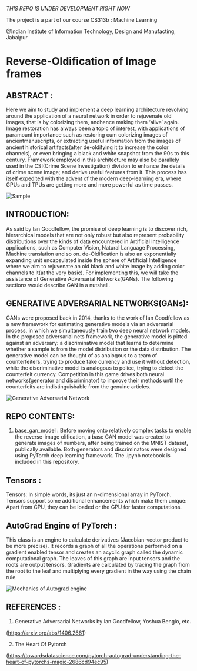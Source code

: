 *THIS REPO IS UNDER DEVELOPMENT RIGHT NOW*

The project is a part of our course CS313b : Machine Learning 

@Indian Institute of Information Technology, Design and Manufacting, Jabalpur

# Reverse-Oldification of Image frames

## ABSTRACT :

Here we aim to study and implement a deep learning architecture revolving around the application of a neural network in order to rejuvenate old images, that is by colorizing them, andhence making them ‘alive’ again. Image restoration has always been a topic of interest, with applications of paramount importance such as restoring cum colorizing images of ancientmanuscripts, or extracting useful information from the images of ancient historical artifacts(after de-oldifying it to increase the color channels), or even bringing a black and white snapshot from the 90s to this century. Framework employed in this architecture may also be parallely used in the CSI(Crime Scene Investigation) division to enhance the details of crime scene image; and derive useful features from it. This process has itself expedited with the advent of the modern deep-learning era, where GPUs and TPUs are getting more and more powerful as time passes.

![Sample](https://hendrikholderick.files.wordpress.com/2012/01/old-pictures-recolored.jpg)

## INTRODUCTION:

As said by Ian Goodfellow, the promise of deep learning is to discover rich, hierarchical models that are not only robust but also represent probability distributions over the kinds of data encountered in Artificial Intelligence applications, such as Computer Vision, Natural Language Processing, Machine translation and so on. de-Oldification is also an exponentially expanding unit encapsulated inside the sphere of Artificial Intelligence where we aim to rejuvenate an old black and white image by adding color channels to it(at the very basic). For implementing this, we will take the assistance of Generative Adversarial Networks(GANs). The following sections would describe GAN in a nutshell. 

## GENERATIVE ADVERSARIAL NETWORKS(GANs):

GANs were proposed back in 2014, thanks to the work of Ian Goodfellow as a new framework for estimating generative models via an adversarial process, in which we simultaneously train two deep neural network models. In the proposed adversarial nets framework, the generative model is pitted against an adversary: a discriminative model that learns to determine whether a sample is from the model distribution or the data distribution. The generative model can be thought of as analogous to a team of counterfeiters, trying to produce fake currency and use it without detection, while the discriminative model is analogous to police, trying to detect the 
counterfeit currency. Competition in this game drives both neural networks(generator and discriminator) to improve their methods until the counterfeits are indistinguishable from the genuine articles. 

![Generative Adversarial Network](https://miro.medium.com/max/1600/0*0_067YjiG3afW-ed.png)


## REPO CONTENTS:

1. base_gan_model : Before moving onto relatively complex tasks to enable the reverse-image olification, a base GAN model was created to generate images of numbers, after being trained on the MNIST dataset, publically available. Both generators and discriminators were designed using PyTorch deep learning framework. The .ipynb notebook is included in this repository.

## Tensors : 

Tensors: In simple words, its just an n-dimensional array in PyTorch. Tensors support some additional enhancements which make them unique: Apart from CPU, they can be loaded or the GPU for faster computations.

## AutoGrad Engine of PyTorch :

This class is an engine to calculate derivatives (Jacobian-vector product to be more precise). It records a graph of all the operations performed on a gradient enabled tensor and creates an acyclic graph called the dynamic computational graph. The leaves of this graph are input tensors and the roots are output tensors. Gradients are calculated by tracing the graph from the root to the leaf and multiplying every gradient in the way using the chain rule.

![Mechanics of Autograd engine](https://miro.medium.com/max/942/1*viCEZbSODfA8ZA4ECPwHxQ.png)

## REFERENCES : 

1. Generative Adversarial Networks by Ian Goodfellow, Yoshua Bengio, etc.

(https://arxiv.org/abs/1406.2661)

2. The Heart Of Pytorch 

(https://towardsdatascience.com/pytorch-autograd-understanding-the-heart-of-pytorchs-magic-2686cd94ec95)

